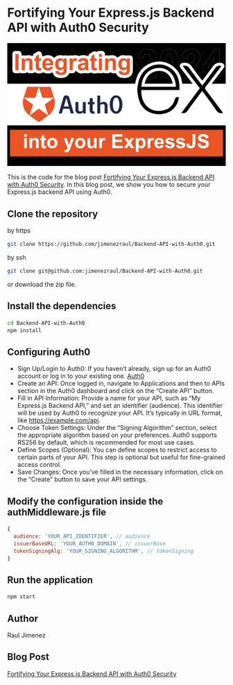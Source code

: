 # Fortifying Your Express.js Backend API with Auth0 Security

![Fortifying Your Express.js Backend API with Auth0 Security](/express-auth-min.jpg)

This is the code for the blog post [Fortifying Your Express.js Backend API with Auth0 Security](https://raulwebdev.com/fortifying-your-express-js-backend-api-with-auth0-security/). In this blog post, we show you how to secure your Express.js backend API using Auth0.

## Clone the repository

by https

```bash
git clone https://github.com/jimenezraul/Backend-API-with-Auth0.git
```

by ssh

```bash
git clone git@github.com:jimenezraul/Backend-API-with-Auth0.git
```

or download the zip file.

## Install the dependencies

```bash
cd Backend-API-with-Auth0
npm install
```

## Configuring Auth0

- Sign Up/Login to Auth0: If you haven’t already, sign up for an Auth0 account or log in to your existing one. [Auth0](https://auth0.com/)
- Create an API: Once logged in, navigate to Applications and then to APIs section in the Auth0 dashboard and click on the “Create API” button.
- Fill in API Information: Provide a name for your API, such as “My Express.js Backend API,” and set an identifier (audience). This identifier will be used by Auth0 to recognize your API. It’s typically in URL format, like https://example.com/api.
- Choose Token Settings: Under the “Signing Algorithm” section, select the appropriate algorithm based on your preferences. Auth0 supports RS256 by default, which is recommended for most use cases.
- Define Scopes (Optional): You can define scopes to restrict access to certain parts of your API. This step is optional but useful for fine-grained access control.
- Save Changes: Once you’ve filled in the necessary information, click on the “Create” button to save your API settings.

## Modify the configuration inside the authMiddleware.js file

```javascript
{
  audience: 'YOUR_API_IDENTIFIER', // audience
  issuerBaseURL: 'YOUR_AUTH0_DOMAIN', // issuerBase
  tokenSigningAlg: 'YOUR_SIGNING_ALGORITHM', // tokenSigning
}
```

## Run the application

```bash
npm start
```

## Author

Raul Jimenez

## Blog Post

[Fortifying Your Express.js Backend API with Auth0 Security](https://raulwebdev.com/fortifying-your-express-js-backend-api-with-auth0-security/)
